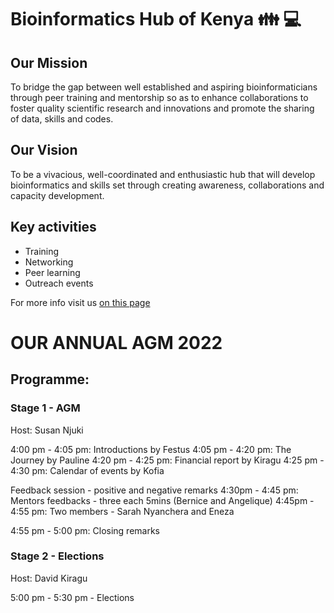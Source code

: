 # Bioinformatics Hub of Kenya :family: :computer:

## Our Mission
To bridge the gap between well established and aspiring bioinformaticians through peer training and mentorship so as to enhance collaborations to foster quality scientific research and innovations and promote the sharing of data, skills and codes.

## Our Vision 

To be a vivacious, well-coordinated and enthusiastic hub that will develop bioinformatics and skills set through creating awareness, collaborations and capacity development.

## Key activities 
  * Training 
  * Networking 
  * Peer learning 
  * Outreach events 

For more info visit us [on this page](https://bhki.org/)

# OUR ANNUAL AGM 2022
## Programme: 
### Stage 1 - AGM 

Host: Susan Njuki 

4:00 pm - 4:05 pm: Introductions by Festus 
4:05 pm - 4:20 pm: The Journey by Pauline
4:20 pm - 4:25 pm: Financial report by Kiragu 
4:25 pm - 4:30 pm: Calendar of events by Kofia  

Feedback session - positive and negative remarks 
4:30pm - 4:45 pm: Mentors feedbacks - three each 5mins (Bernice and Angelique) 
4:45pm - 4:55 pm: Two members - Sarah Nyanchera and Eneza 

4:55 pm - 5:00 pm: Closing remarks  

### Stage 2 - Elections

Host: David Kiragu 

5:00 pm - 5:30 pm - Elections


